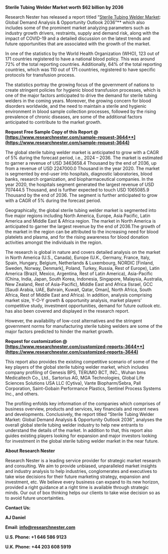 ﻿**Sterile Tubing Welder Market worth $62 billion by 2036**

Research Nester has released a report titled “[Sterile Tubing Welder Market](https://www.researchnester.com/reports/sterile-tubing-welder-market/3644): Global Demand Analysis & Opportunity Outlook 2036”** which also includes some of the prominent market analyzing parameters such as industry growth drivers, restraints, supply and demand risk, along with the impact of COVID-19 and a detailed discussion on the latest trends and future opportunities that are associated with the growth of the market. 

In one of the statistics by the World Health Organization (WHO), 123 out of 171 countries registered to have a national blood policy. This was around 72% of the total reporting countries. Additionally, 64% of the total reporting countries, which was 110 out of 171 countries, registered to have specific protocols for transfusion process.

The statistics portray the growing focus of the government of nations to create stringent policies for hygienic blood transfusion processes, which is one of the major factors anticipated to drive the demand for sterile tubing welders in the coming years. Moreover, the growing concern for blood disorders worldwide, and the need to maintain a sterile and hygienic environment in blood sample collection processes, followed by the rising prevalence of chronic diseases, are some of the additional factors anticipated to contribute to the market growth.

**Request Free Sample Copy of this Report @ [https://www.researchnester.com/sample-request-3644**](https://www.researchnester.com/sample-request-3644)**

The global sterile tubing welder market is anticipated to grow with a CAGR of 5% during the forecast period, i.e., 2024 – 2036. The market is estimated to garner a revenue of USD 3463658.4 Thousand by the end of 2036, up from a revenue of USD 2247000.0 Thousand in the year 2020. The market is segmented by end-user into hospitals, diagnostic laboratories, blood banks, research organization, and biopharmaceutical companies. In the year 2020, the hospitals segment generated the largest revenue of USD 707444.5 Thousand, and is further expected to touch USD 1065085.9 Thousand by the end of 2036. The segment is further anticipated to grow with a CAGR of 5% during the forecast period.

Geographically, the global sterile tubing welder market is segmented into five major regions including North America, Europe, Asia Pacific, Latin America and Middle East & Africa region. The market in North America is anticipated to garner the largest revenue by the end of 2036.The growth of the market in the region can be attributed to the increasing need for blood platelets and plasma, and for the rising awareness for blood donation activities amongst the individuals in the region.

The research is global in nature and covers detailed analysis on the market in North America (U.S., Canada), Europe (U.K., Germany, France, Italy, Spain, Hungary, Belgium, Netherlands & Luxembourg, NORDIC [Finland, Sweden, Norway, Denmark], Poland, Turkey, Russia, Rest of Europe), Latin America (Brazil, Mexico, Argentina, Rest of Latin America), Asia-Pacific (China, India, Japan, South Korea, Indonesia, Singapore, Malaysia, Australia, New Zealand, Rest of Asia-Pacific), Middle East and Africa (Israel, GCC [Saudi Arabia, UAE, Bahrain, Kuwait, Qatar, Oman], North Africa, South Africa, Rest of Middle East and Africa). In addition, analysis comprising market size, Y-O-Y growth & opportunity analysis, market players’ competitive study, investment opportunities, demand for future outlook etc. has also been covered and displayed in the research report.

However, the availability of low-cost alternatives and the stringent government norms for manufacturing sterile tubing welders are some of the major factors predicted to hinder the market growth.

**Request for customization @ [https://www.researchnester.com/customized-reports-3644**](https://www.researchnester.com/customized-reports-3644)**

This report also provides the existing competitive scenario of some of the key players of the global sterile tubing welder market, which includes company profiling of Genesis BPS, TERUMO BCT, INC., Wuhan bms Medicaltech Co., Ltd., Sartorius AG, MGA Technologies, Global Life Sciences Solutions USA LLC (Cytiva), Vante Biopharm/Sebra, Pall Corporation, Saint-Gobain Performance Plastics, Sentinel Process Systems Inc., and others.

The profiling enfolds key information of the companies which comprises of business overview, products and services, key financials and recent news and developments. Conclusively, the report titled “Sterile Tubing Welder Market: Global Demand Analysis & Opportunity Outlook 2036”, analyses the overall global sterile tubing welder industry to help new entrants to understand the details of the market. In addition to that, this report also guides existing players looking for expansion and major investors looking for investment in the global sterile tubing welder market in the near future.

**About Research Nester**

Research Nester is a leading service provider for strategic market research and consulting. We aim to provide unbiased, unparalleled market insights and industry analysis to help industries, conglomerates and executives to take wise decisions for their future marketing strategy, expansion and investment, etc. We believe every business can expand to its new horizon, provided a right guidance at a right time is available through strategic minds. Our out of box thinking helps our clients to take wise decision so as to avoid future uncertainties.

**Contact Us:**

**AJ Daniel**

**Email: <info@researchnester.com>** 

**U.S. Phone: +1 646 586 9123**	

**U.K. Phone: +44 203 608 5919**

